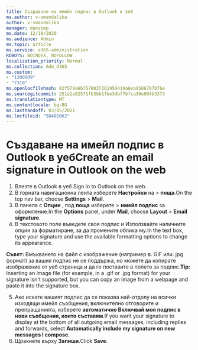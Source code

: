 ```yaml
---
title: Създаване на имейл подпис в Outlook в уеб
ms.author: v-smandalika
author: v-smandalika
manager: dansimp
ms.date: 12/18/2020
ms.audience: Admin
ms.topic: article
ms.service: o365-administration
ROBOTS: NOINDEX, NOFOLLOW
localization_priority: Normal
ms.collection: Adm_O365
ms.custom:
- "1200009"
- "7310"
ms.openlocfilehash: 02f579a6b7570037261959419a6ea9586707b76e
ms.sourcegitcommit: 251e2e82571fb3bb1fbe3dbf7bfca30e004b3373
ms.translationtype: MT
ms.contentlocale: bg-BG
ms.lasthandoff: 03/05/2021
ms.locfileid: "50481062"
---
```

# <a name="create-an-email-signature-in-outlook-on-the-web"></a><span data-ttu-id="1cd0b-102">Създаване на имейл подпис в Outlook в уеб</span><span class="sxs-lookup"><span data-stu-id="1cd0b-102">Create an email signature in Outlook on the web</span></span>

1. <span data-ttu-id="1cd0b-103">Влезте в Outlook в уеб.</span><span class="sxs-lookup"><span data-stu-id="1cd0b-103">Sign in to Outlook on the web.</span></span>
2. <span data-ttu-id="1cd0b-104">В горната навигационна лента изберете **Настройки** на  >  **поща**.</span><span class="sxs-lookup"><span data-stu-id="1cd0b-104">On the top nav bar, choose **Settings** > **Mail**.</span></span>
3. <span data-ttu-id="1cd0b-105">В панела с **Опции** , под **поща** изберете   >  **имейл подпис** за оформление.</span><span class="sxs-lookup"><span data-stu-id="1cd0b-105">In the **Options** panel, under **Mail**, choose **Layout** > **Email signature**.</span></span>
4. <span data-ttu-id="1cd0b-106">В текстовото поле въведете своя подпис и Използвайте наличните опции за форматиране, за да промените облика му.</span><span class="sxs-lookup"><span data-stu-id="1cd0b-106">In the text box, type your signature and use the available formatting options to change its appearance.</span></span>

<span data-ttu-id="1cd0b-107">**Съвет:** Вмъкването на файл с изображение (например в. GIF или. jpg формат) за вашия подпис не се поддържа, но можете да копирате изображение от уеб страница и да го поставите в полето за подпис.</span><span class="sxs-lookup"><span data-stu-id="1cd0b-107">**Tip:** Inserting an image file (for example, in a .gif or .jpg format) for your signature isn't supported, but you can copy an image from a webpage and paste it into the signature box.</span></span>

5. <span data-ttu-id="1cd0b-108">Ако искате вашият подпис да се показва най-отдолу на всички изходящи имейл съобщения, включително отговорите и препращанията, изберете **автоматично Включвай моя подпис в нови съобщения, които съставям**.</span><span class="sxs-lookup"><span data-stu-id="1cd0b-108">If you want your signature to display at the bottom of all outgoing email messages, including replies and forwards, select **Automatically include my signature on new messages I compose**.</span></span>
6. <span data-ttu-id="1cd0b-109">Щракнете върху **Запиши**.</span><span class="sxs-lookup"><span data-stu-id="1cd0b-109">Click **Save**.</span></span>
